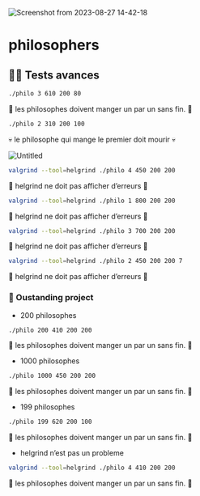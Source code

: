 
![Screenshot from 2023-08-27 14-42-18](https://github.com/pcheron-root/philosophers/assets/126467996/ba4d19a7-c00e-4d9a-9640-a8a1996c413f)

# philosophers

## 🧙‍♂️ Tests avances

```bash
./philo 3 610 200 80
```

🍝 les philosophes doivent manger un par un sans fin. 🍝

```bash
./philo 2 310 200 100
```

💀 le philosophe qui mange le premier doit mourir 💀

![Untitled](https://s3-us-west-2.amazonaws.com/secure.notion-static.com/5fc7501f-7ec7-468a-962d-47a58dcc8b5d/Untitled.png)

```bash
valgrind --tool=helgrind ./philo 4 450 200 200
```

👹 helgrind ne doit pas afficher d’erreurs 👹

```bash
valgrind --tool=helgrind ./philo 1 800 200 200
```

👹 helgrind ne doit pas afficher d’erreurs 👹

```bash
valgrind --tool=helgrind ./philo 3 700 200 200
```

👹 helgrind ne doit pas afficher d’erreurs 👹

```bash
valgrind --tool=helgrind ./philo 2 450 200 200 7
```

👹 helgrind ne doit pas afficher d’erreurs 👹

### 🤩 Oustanding project

- 200 philosophes

```bash
./philo 200 410 200 200
```

🍝 les philosophes doivent manger un par un sans fin. 🍝

- 1000 philosophes

```bash
./philo 1000 450 200 200
```

🍝 les philosophes doivent manger un par un sans fin. 🍝

- 199 philosophes

```bash
./philo 199 620 200 100
```

🍝 les philosophes doivent manger un par un sans fin. 🍝

- helgrind n’est pas un probleme

```bash
valgrind --tool=helgrind ./philo 4 410 200 200
```

🍝 les philosophes doivent manger un par un sans fin. 🍝

